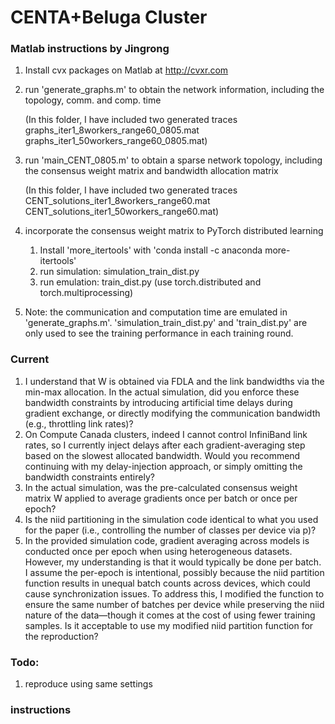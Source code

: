 # CENTA+Beluga Cluster

### Matlab instructions by Jingrong
1. Install cvx packages on Matlab at http://cvxr.com

2. run 'generate_graphs.m' to obtain the network information, including the topology, comm. and comp. time

    (In this folder, I have included two generated traces
        graphs_iter1_8workers_range60_0805.mat
        graphs_iter1_50workers_range60_0805.mat)
3. run 'main_CENT_0805.m' to obtain a sparse network topology, including the consensus weight matrix and bandwidth allocation matrix
    
    (In this folder, I have included two generated traces
        CENT_solutions_iter1_8workers_range60.mat
        CENT_solutions_iter1_50workers_range60.mat)

4. incorporate the consensus weight matrix to PyTorch distributed learning 
   1. Install 'more_itertools' with 'conda install -c anaconda more-itertools' 
   2. run simulation: simulation_train_dist.py 
   3. run emulation: train_dist.py (use torch.distributed and torch.multiprocessing)

5. Note: the communication and computation time are emulated in 'generate_graphs.m'. 
'simulation_train_dist.py' and 'train_dist.py' are only used to see the training performance in each training round.



### Current
1. I understand that W is obtained via FDLA and the link bandwidths via the min-max allocation. In the actual simulation, did you enforce these bandwidth constraints by
introducing artificial time delays during gradient exchange, or
directly modifying the communication bandwidth (e.g., throttling link rates)?
2. On Compute Canada clusters, indeed I cannot control InfiniBand link rates, so I currently inject delays after each gradient-averaging step based on the slowest allocated bandwidth. Would you recommend continuing with my delay-injection approach, or simply omitting the bandwidth constraints entirely?
3. In the actual simulation, was the pre-calculated consensus weight matrix W applied to average gradients once per batch or once per epoch?
4. Is the niid partitioning in the simulation code identical to what you used for the paper (i.e., controlling the number of classes per device via p)?
5. In the provided simulation code, gradient averaging across models is conducted once per epoch when using heterogeneous datasets. However, my understanding is that it would typically be done per batch. I assume the per-epoch is intentional, possibly because the niid partition function results in unequal batch counts across devices, which could cause synchronization issues. To address this, I modified the function to ensure the same number of batches per device while preserving the niid nature of the data—though it comes at the cost of using fewer training samples. Is it acceptable to use my modified niid partition function for the reproduction?

### Todo:
1. reproduce using same settings

### instructions